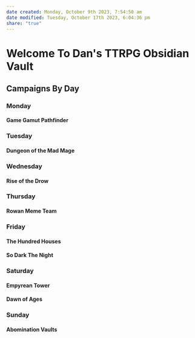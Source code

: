 ```yaml
---
date created: Monday, October 9th 2023, 7:54:50 am
date modified: Tuesday, October 17th 2023, 6:04:36 pm
share: "true"
---
```

# Welcome To Dan's TTRPG Obsidian Vault
## Campaigns By Day
### Monday
#### Game Gamut Pathfinder
### Tuesday
#### Dungeon of the Mad Mage

### Wednesday
#### Rise of the Drow
### Thursday
#### Rowan Meme Team
### Friday
#### The Hundred Houses
#### So Dark The Night
### Saturday
#### Empyrean Tower
#### Dawn of Ages
### Sunday
#### Abomination Vaults
